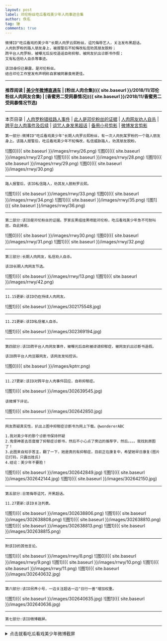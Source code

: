 ```yaml
---
layout: post
label: 邓伦粉丝吃瓜看戏美少年人肉事迹合集
author: 佚名
tag: 锤
comments: true
---
```


    微博ID"吃瓜看戏的美少年"长期人肉罗云熙粉丝，诅咒侮辱艺人，关注发布黑超话。
    人肉到罗粉的路人朋友身上，被报警后不知悔改私信劝其朋友脱粉；
    跨平台人肉罗粉，被曝光后反咬造谣自称抑郁，被网友扒出诊断书作假；
    又有私信劝人自杀等事迹。
    
    该ID身份已暴露，是邓伦粉丝。
    结合邓伦工作室发布声明称自家被网暴食用更佳。
    
---

#### 推荐阅读 | [美少年微博直通车](https://www.weibo.com/u/6756457428) | [粉丝人肉合集]({{ site.baseurl }}/2018/11/邓伦粉丝人肉网友合集) | [香蜜男二受网暴情况]({{ site.baseurl }}/2018/11/香蜜男二受网暴情况节选)

---

本页目录 \| [人肉罗粉错挂路人事件](#dxjja) \| [此人是邓伦粉丝的证据](#dxjjb)  \| [人肉网友劝人自杀](#dxjjc) \| [跨平台人肉事件及后续](#dxjjd)  \| [诅咒人身发黑超话](#dxjje) \| [备用小号剪影](#dxjjf)  \| [微博发言剪影](#dxjjg) 


<a name="dxjja"></a>

    第一部分:微博ID"吃瓜看戏美少年"长期人肉罗云熙粉丝，有一次人肉到某罗粉的一个路人朋友身上。该路人报警后，吃瓜看戏美少年不知悔改，私信威胁路人，劝其朋友脱粉。
    
![图0]({{ site.baseurl }}/images/rrwy/26.png)
![图0]({{ site.baseurl }}/images/rrwy/27.png)
![图1]({{ site.baseurl }}/images/rrwy/28.png)
![图1]({{ site.baseurl }}/images/rrwy/29.png)
![图0]({{ site.baseurl }}/images/rrwy/30.png)

---

    路人报警后，该ID私信路人，劝其友人脱粉罗云熙。

![图1]({{ site.baseurl }}/images/rrwy/33.png)
![图0]({{ site.baseurl }}/images/rrwy/34.png)
![图1]({{ site.baseurl }}/images/rrwy/35.png)
![图1]({{ site.baseurl }}/images/rrwy/36.png)

---

<a name="dxjjb"></a>

    第二部分:该ID是邓伦粉丝的证据。罗家反黑组挂黑喷脏邓伦粉，吃瓜看戏美少年急不可耐叫屈，自此掉皮。

![图0]({{ site.baseurl }}/images/rrwy30.png)
![图0]({{ site.baseurl }}/images/rrwy/31.png)
![图1]({{ site.baseurl }}/images/rrwy/32.png)



---

<a name="dxjjc"></a>

    第三部分:长期人肉网友，私信劝人自杀。
    
    该ID长期人肉网友节选。

![图1]({{ site.baseurl }}/images/rrwy/13.png)
![图1]({{ site.baseurl }}/images/rrwy/42.png)

---

    11.15更新:该ID仍在持续人肉网友。
    
![图1]({{ site.baseurl }}/images/302175548.jpg)

---
    
    11.21更新:该ID私信催人自杀。
    
![图1]({{ site.baseurl }}/images/302369194.jpg)


---

<a name="dxjjd"></a>

    第四部分:该ID跨平台人肉网友事件，被曝光后自称被诽谤抑郁症，被网友扒出诊断书造假。
    
    该ID跨平台人肉豆瓣网友，该网友发帖控诉。

![图0]({{ site.baseurl }}/images/kptrr.png)
    
---

    11.27更新:该ID对跨平台人肉事件回应，自称抑郁症。

![图1]({{ site.baseurl }}/images/302639545.jpg)

    该微博下评论。
    
![图1]({{ site.baseurl }}/images/302642850.jpg)

---

    网友质疑真实性，扒出上图中抑郁症诊断书为网上下载。@wondererABC
    
    1.我对美少年的那个诊断书保持怀疑
    2.鬼使神差去百度搜了抑郁症诊断书，然后不小心点了旁边的推荐字，然后。。。。我找到原图了！
    3.此图来自知乎答主，翻了一下，她是真的有抑郁症，目前正在康复中，希望她早日康复(图片已打码，只露出姓氏)
    4.结论：美少年不要脸！
    
![图1]({{ site.baseurl }}/images/302642849.jpg)
![图1]({{ site.baseurl }}/images/302642144.jpg)
![图1]({{ site.baseurl }}/images/302642150.jpg)


---

<a name="dxjje"></a>

    第五部分:日常侮辱诅咒，开黑超话。
    
    11.27更新:该ID关注列表。
    
![图1]({{ site.baseurl }}/images/302638806.png)
![图1]({{ site.baseurl }}/images/302638808.png)
![图1]({{ site.baseurl }}/images/302638810.png)
![图1]({{ site.baseurl }}/images/302638813.png)
![图1]({{ site.baseurl }}/images/302638815.png) 
    

---

    附该ID的其他言论。
    
![图1]({{ site.baseurl }}/images/rrwy/8.png)
![图0]({{ site.baseurl }}/images/rrwy/9.png)
![图1]({{ site.baseurl }}/images/rrwy/10.png)
![图1]({{ site.baseurl }}/images/rrwy/11.png)
![图1]({{ site.baseurl }}/images/302640632.jpg)


---

<a name="dxjjf"></a>

    第六部分:该ID另养小号，一边关注超话一边"日行一善"增加权重。

![图1]({{ site.baseurl }}/images/302640635.jpg)
![图1]({{ site.baseurl }}/images/302640636.jpg)

---


<a name="dxjjg"></a>

    第七部分:该ID微博截屏。

---

<details><summary>点击就看吃瓜看戏美少年微博截屏</summary><img src="{{ site.baseurl }}/images/cgkxmsn.jpg"></details>
